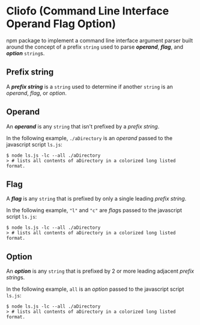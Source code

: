 # Cliofo (Command Line Interface Operand Flag Option)

 npm package to implement a command line interface argument parser built around
 the concept of a prefix `string` used to parse  ***operand***, ***flag***, and
 ***option*** `string`s.

## Prefix string

A ***prefix string*** is a `string` used to determine if another `string` is an
*operand*, *flag*, or *option*.


## Operand

An ***operand*** is any `string` that isn't prefixed by a *prefix string*.

In the following example, `./aDirectory` is an *operand* passed to the
javascript script `ls.js`:

```shell
$ node ls.js -lc --all ./aDirectory
> # lists all contents of aDirectory in a colorized long listed format.
```

## Flag

A ***flag*** is any `string` that is prefixed by only a single leading
*prefix string*.

In the following example, `"l"` and `"c"` are *flag*s passed to the
javascript script `ls.js`:

```shell
$ node ls.js -lc --all ./aDirectory
> # lists all contents of aDirectory in a colorized long listed format.
```

## Option

An ***option*** is any `string` that is prefixed by 2 or more leading adjacent
*prefix string*s.

In the following example, `all` is an *option* passed to the
javascript script `ls.js`:

```shell
$ node ls.js -lc --all ./aDirectory
> # lists all contents of aDirectory in a colorized long listed format.
```
